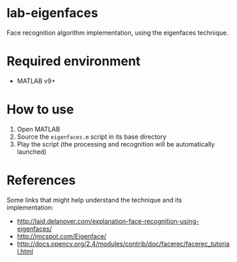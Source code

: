 lab-eigenfaces
==============

Face recognition algorithm implementation, using the eigenfaces technique.

# Required environment

 * MATLAB v9+

# How to use

 1. Open MATLAB
 2. Source the `eigenfaces.m` script in its base directory
 3. Play the script (the processing and recognition will be automatically launched)

# References

Some links that might help understand the technique and its implementation:

 * http://laid.delanover.com/explanation-face-recognition-using-eigenfaces/
 * http://jmcspot.com/Eigenface/
 * http://docs.opencv.org/2.4/modules/contrib/doc/facerec/facerec_tutorial.html
